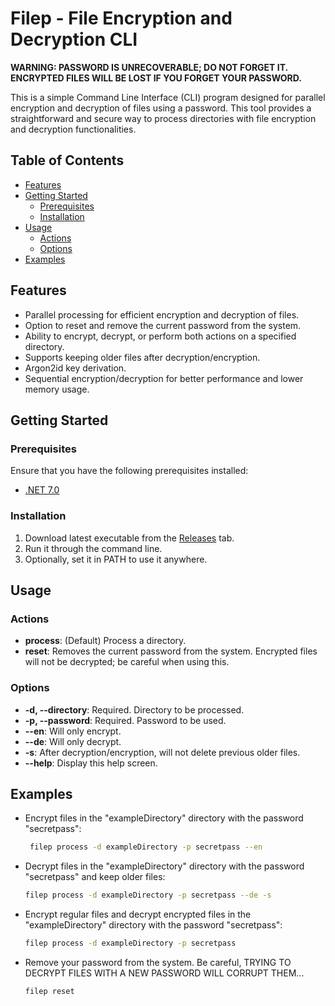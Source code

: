 # Filep - File Encryption and Decryption CLI

**WARNING: PASSWORD IS UNRECOVERABLE; DO NOT FORGET IT. ENCRYPTED FILES WILL BE LOST IF YOU FORGET YOUR PASSWORD.**


 This is a simple Command Line Interface (CLI) program designed for parallel encryption and decryption of files using a password. This tool provides a straightforward and secure way to process directories with file encryption and decryption functionalities.

## Table of Contents

- [Features](#features)
- [Getting Started](#getting-started)
  - [Prerequisites](#prerequisites)
  - [Installation](#installation)
- [Usage](#usage)
  - [Actions](#actions)
  - [Options](#options)
- [Examples](#examples)

## Features

- Parallel processing for efficient encryption and decryption of files.
- Option to reset and remove the current password from the system.
- Ability to encrypt, decrypt, or perform both actions on a specified directory.
- Supports keeping older files after decryption/encryption.
- Argon2id key derivation.
- Sequential encryption/decryption for better performance and lower memory usage.

## Getting Started

### Prerequisites

Ensure that you have the following prerequisites installed:

- [ .NET 7.0](https://dotnet.microsoft.com/en-us/download/dotnet/7.0)

### Installation

1. Download latest executable from the [Releases](https://github.com/omegand/File-Protector/releases) tab.
2. Run it through the command line.
3. Optionally, set it in PATH to use it anywhere.


## Usage

### Actions

- **process**: (Default) Process a directory.
- **reset**: Removes the current password from the system. Encrypted files will not be decrypted; be careful when using this.

### Options

- **-d, --directory**: Required. Directory to be processed.
- **-p, --password**: Required. Password to be used.
- **--en**: Will only encrypt.
- **--de**: Will only decrypt.
- **-s**: After decryption/encryption, will not delete previous older files.
- **--help**: Display this help screen.

## Examples

- Encrypt files in the "exampleDirectory" directory with the password "secretpass":

    ```bash
     filep process -d exampleDirectory -p secretpass --en
    ```

- Decrypt files in the "exampleDirectory" directory with the password "secretpass" and keep older files:

    ```bash
    filep process -d exampleDirectory -p secretpass --de -s
    ```

- Encrypt regular files and decrypt encrypted files in the "exampleDirectory" directory with the password "secretpass":

    ```bash
    filep process -d exampleDirectory -p secretpass
    ```

- Remove your password from the system. Be careful, TRYING TO DECRYPT FILES WITH A NEW PASSWORD WILL CORRUPT THEM...

    ```bash
    filep reset
    ```
